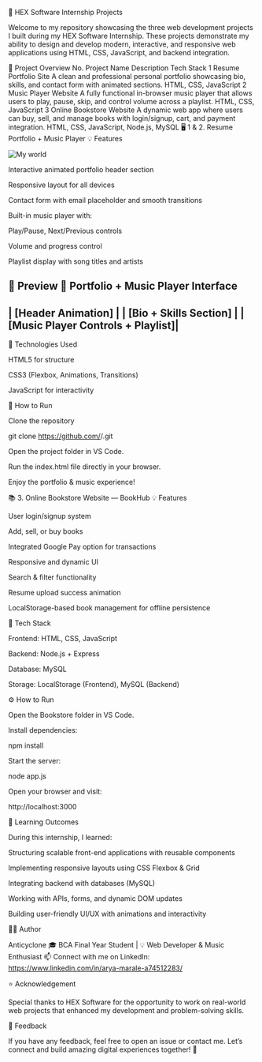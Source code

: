🧠 HEX Software Internship Projects

Welcome to my repository showcasing the three web development projects I built during my HEX Software Internship.
These projects demonstrate my ability to design and develop modern, interactive, and responsive web applications using HTML, CSS, JavaScript, and backend integration.

📁 Project Overview
No.	Project Name	Description	Tech Stack
1	Resume Portfolio Site	A clean and professional personal portfolio showcasing bio, skills, and contact form with animated sections.	HTML, CSS, JavaScript
2	Music Player Website	A fully functional in-browser music player that allows users to play, pause, skip, and control volume across a playlist.	HTML, CSS, JavaScript
3	Online Bookstore Website	A dynamic web app where users can buy, sell, and manage books with login/signup, cart, and payment integration.	HTML, CSS, JavaScript, Node.js, MySQL
🖥️ 1 & 2. Resume Portfolio + Music Player
💡 Features

![My world](https://github.com/user-attachments/assets/d2c0625a-6205-488d-97bc-36b6b9213ae8)


Interactive animated portfolio header section

Responsive layout for all devices

Contact form with email placeholder and smooth transitions

Built-in music player with:

Play/Pause, Next/Previous controls

Volume and progress control

Playlist display with song titles and artists

📸 Preview
🎨 Portfolio + Music Player Interface
-------------------------------------
| [Header Animation]                |
| [Bio + Skills Section]            |
| [Music Player Controls + Playlist]|
-------------------------------------

🧩 Technologies Used

HTML5 for structure

CSS3 (Flexbox, Animations, Transitions)

JavaScript for interactivity

🚀 How to Run

Clone the repository

git clone https://github.com/<your-username>/<repo-name>.git


Open the project folder in VS Code.

Run the index.html file directly in your browser.

Enjoy the portfolio & music experience!

📚 3. Online Bookstore Website — BookHub
💡 Features

User login/signup system

Add, sell, or buy books

Integrated Google Pay option for transactions

Responsive and dynamic UI

Search & filter functionality

Resume upload success animation

LocalStorage-based book management for offline persistence

🧩 Tech Stack

Frontend: HTML, CSS, JavaScript

Backend: Node.js + Express

Database: MySQL

Storage: LocalStorage (Frontend), MySQL (Backend)

⚙️ How to Run

Open the Bookstore folder in VS Code.

Install dependencies:

npm install


Start the server:

node app.js


Open your browser and visit:

http://localhost:3000

🌈 Learning Outcomes

During this internship, I learned:

Structuring scalable front-end applications with reusable components

Implementing responsive layouts using CSS Flexbox & Grid

Integrating backend with databases (MySQL)

Working with APIs, forms, and dynamic DOM updates

Building user-friendly UI/UX with animations and interactivity

🧑‍💻 Author

Anticyclone
🎓 BCA Final Year Student | 💡 Web Developer & Music Enthusiast
📫 Connect with me on LinkedIn: https://www.linkedin.com/in/arya-marale-a74512283/

⭐ Acknowledgement

Special thanks to HEX Software for the opportunity to work on real-world web projects that enhanced my development and problem-solving skills.

💬 Feedback

If you have any feedback, feel free to open an issue or contact me.
Let’s connect and build amazing digital experiences together! 🚀
